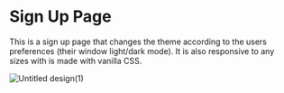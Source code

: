 # Sign Up Page
This is a sign up page that changes the theme according to the users preferences (their window light/dark mode). It is also responsive to any sizes with is made with vanilla CSS.

![Untitled design(1)](https://github.com/user-attachments/assets/adf77f96-a45c-4ce4-84a3-5b4a42f39435)
